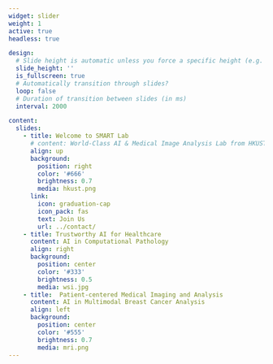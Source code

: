 ```yaml
---
widget: slider
weight: 1
active: true
headless: true

design:
  # Slide height is automatic unless you force a specific height (e.g. '400px')
  slide_height: ''
  is_fullscreen: true
  # Automatically transition through slides?
  loop: false
  # Duration of transition between slides (in ms)
  interval: 2000

content:
  slides:
    - title: Welcome to SMART Lab
      # content: World-Class AI & Medical Image Analysis Lab from HKUST
      align: up
      background:
        position: right
        color: '#666'
        brightness: 0.7
        media: hkust.png
      link:
        icon: graduation-cap
        icon_pack: fas
        text: Join Us
        url: ../contact/
    - title: Trustworthy AI for Healthcare
      content: AI in Computational Pathology
      align: right
      background:
        position: center
        color: '#333'
        brightness: 0.5
        media: wsi.jpg
    - title:  Patient-centered Medical Imaging and Analysis
      content: AI in Multimodal Breast Cancer Analysis
      align: left
      background:
        position: center
        color: '#555'
        brightness: 0.7
        media: mri.png
---
```

